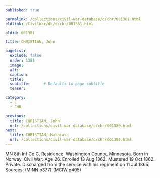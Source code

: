 ```yaml
---
published: true

permalink: /collections/civil-war-database/c/chr/001381.html
oldlink: /CivilWar/db/c/chr/001381.html

oldid: 001381

title: CHRISTIAN, John

pagelist:
  exclude: false
  order: 1381
  image: 
  alt:
  caption:
  title:
  subtitle:      # Defaults to page subtitle
  teaser:

category: 
  - C 
  - CHR

previous:
  title: CHRISTIAN, John
  url: /collections/civil-war-database/c/chr/001380.html  
next:
  title: CHRISTIAN, Mathias
  url: /collections/civil-war-database/c/chr/001382.html   
---
```

MN 8th Inf Co C. Residence: Washington County, Minnesota. Born in Norway. Civil War: Age 26. Enrolled 13 Aug 1862. Mustered 19 Oct 1862. Private. Discharged from the service with his regiment on 11 Jul 1865. Sources: (MINN p377) (MCIW p405)